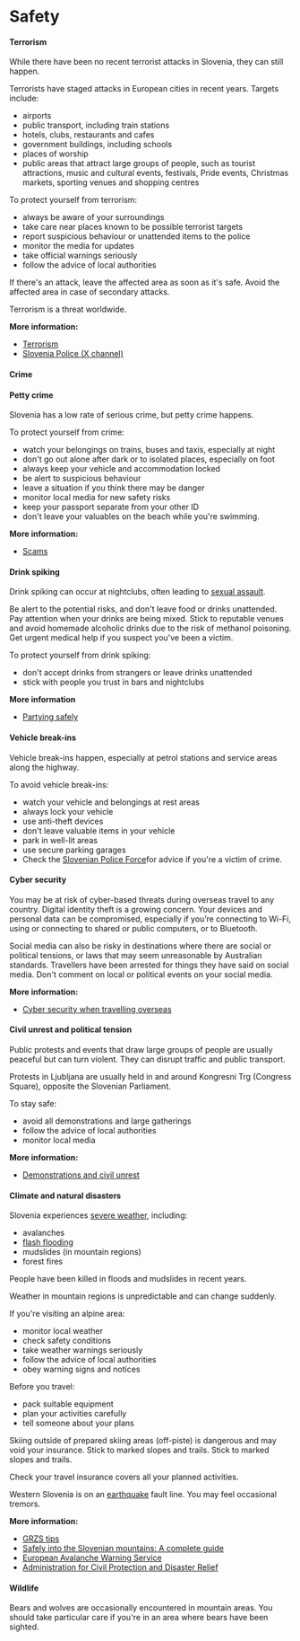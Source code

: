 # Safety

#### Terrorism

While there have been no recent terrorist attacks in Slovenia, they can still happen.

Terrorists have staged attacks in European cities in recent years. Targets include:

* airports
* public transport, including train stations
* hotels, clubs, restaurants and cafes
* government buildings, including schools
* places of worship
* public areas that attract large groups of people, such as tourist attractions, music and cultural events, festivals, Pride events, Christmas markets, sporting venues and shopping centres

To protect yourself from terrorism:

* always be aware of your surroundings
* take care near places known to be possible terrorist targets
* report suspicious behaviour or unattended items to the police
* monitor the media for updates
* take official warnings seriously
* follow the advice of local authorities

If there's an attack, leave the affected area as soon as it's safe. Avoid the affected area in case of secondary attacks.

Terrorism is a threat worldwide.

**More information:**

* [Terrorism](/before-you-go/safety/terrorism "Terrorism")
* [Slovenia Police (X channel)](https://x.com/policija_si)

#### Crime

#### Petty crime

Slovenia has a low rate of serious crime, but petty crime happens.

To protect yourself from crime:

* watch your belongings on trains, buses and taxis, especially at night
* don't go out alone after dark or to isolated places, especially on foot
* always keep your vehicle and accommodation locked
* be alert to suspicious behaviour
* leave a situation if you think there may be danger
* monitor local media for new safety risks
* keep your passport separate from your other ID
* don't leave your valuables on the beach while you're swimming.

**More information:**

* [Scams](/before-you-go/safety/scams "Scams that affect travellers")

#### Drink spiking

Drink spiking can occur at nightclubs, often leading to [sexual assault](/node/355). 

Be alert to the potential risks, and don't leave food or drinks unattended. Pay attention when your drinks are being mixed. Stick to reputable venues and avoid homemade alcoholic drinks due to the risk of methanol poisoning. Get urgent medical help if you suspect you've been a victim.

To protect yourself from drink spiking:

* don't accept drinks from strangers or leave drinks unattended
* stick with people you trust in bars and nightclubs

**More information**

* [Partying safely](https://www.smartraveller.gov.au/before-you-go/safety/partying)

#### Vehicle break-ins

Vehicle break-ins happen, especially at petrol stations and service areas along the highway.

To avoid vehicle break-ins:

* watch your vehicle and belongings at rest areas
* always lock your vehicle
* use anti-theft devices
* don't leave valuable items in your vehicle
* park in well-lit areas
* use secure parking garages
* Check the [Slovenian Police Force](https://www.policija.si/eng/prevention/for-foreign-tourists)for advice if you're a victim of crime.

#### Cyber security

You may be at risk of cyber-based threats during overseas travel to any country. Digital identity theft is a growing concern. Your devices and personal data can be compromised, especially if you’re connecting to Wi-Fi, using or connecting to shared or public computers, or to Bluetooth.

Social media can also be risky in destinations where there are social or political tensions, or laws that may seem unreasonable by Australian standards. Travellers have been arrested for things they have said on social media. Don't comment on local or political events on your social media.

**More information:**

* [Cyber security when travelling overseas](/before-you-go/staying-safe/cyber-security "Cyber security when travelling overseas")

#### Civil unrest and political tension

Public protests and events that draw large groups of people are usually peaceful but can turn violent. They can disrupt traffic and public transport.

Protests in Ljubljana are usually held in and around Kongresni Trg (Congress Square), opposite the Slovenian Parliament.

To stay safe:

* avoid all demonstrations and large gatherings
* follow the advice of local authorities
* monitor local media

**More information:**

* [Demonstrations and civil unrest](/news-and-updates/demonstrations-and-unrest "Demonstrations and unrest")

#### Climate and natural disasters

Slovenia experiences [severe weather](/before-you-go/safety/severe-weather "Severe weather"), including:

* avalanches
* [flash flooding](/before-you-go/safety/natural-disasters "Staying safe when there's a natural disaster")
* mudslides (in mountain regions)
* forest fires

People have been killed in floods and mudslides in recent years.

Weather in mountain regions is unpredictable and can change suddenly.

If you're visiting an alpine area:

* monitor local weather
* check safety conditions
* take weather warnings seriously
* follow the advice of local authorities
* obey warning signs and notices

Before you travel:

* pack suitable equipment
* plan your activities carefully
* tell someone about your plans

Skiing outside of prepared skiing areas (off-piste) is dangerous and may void your insurance. Stick to marked slopes and trails. Stick to marked slopes and trails.

Check your travel insurance covers all your planned activities.

Western Slovenia is on an [earthquake](/before-you-go/safety/earthquakes-tsunamis "Earthquakes and tsunamis") fault line. You may feel occasional tremors.

**More information:**

* [GRZS tips](https://www.grzs.si/en/rescue/grzs-tips/)
* [Safely into the Slovenian mountains: A complete guide](https://www.slovenia.info/en/stories/stay-safe-in-the-mountains)
* [European Avalanche Warning Service](https://www.avalanches.org/)
* [Administration for Civil Protection and Disaster Relief](https://www.gov.si/en/state-authorities/bodies-within-ministries/administration-for-civil-protection-and-disaster-relief/o-upravi-za-zascito-in-resevanje/)

#### Wildlife

Bears and wolves are occasionally encountered in mountain areas. You should take particular care if you're in an area where bears have been sighted.